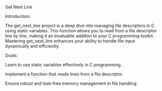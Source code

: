 Get Next Line

Introduction:

The get_next_line project is a deep dive into managing file descriptors in C using static variables. This function allows you to read from a file descriptor line by line, making it an invaluable addition to your C programming toolkit. Mastering get_next_line enhances your ability to handle file input dynamically and efficiently.

Goals:

Learn to use static variables effectively in C programming.

Implement a function that reads lines from a file descriptor.

Ensure robust and leak-free memory management in file handling.
